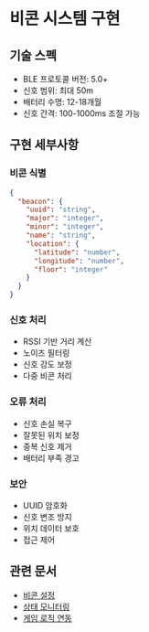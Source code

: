 # 비콘 시스템 구현

## 기술 스펙
- BLE 프로토콜 버전: 5.0+
- 신호 범위: 최대 50m
- 배터리 수명: 12-18개월
- 신호 간격: 100-1000ms 조절 가능

## 구현 세부사항

### 비콘 식별
```json
{
  "beacon": {
    "uuid": "string",
    "major": "integer",
    "minor": "integer",
    "name": "string",
    "location": {
      "latitude": "number",
      "longitude": "number",
      "floor": "integer"
    }
  }
}
```

### 신호 처리
- RSSI 기반 거리 계산
- 노이즈 필터링
- 신호 강도 보정
- 다중 비콘 처리

### 오류 처리
- 신호 손실 복구
- 잘못된 위치 보정
- 중복 신호 제거
- 배터리 부족 경고

### 보안
- UUID 암호화
- 신호 변조 방지
- 위치 데이터 보호
- 접근 제어

## 관련 문서
- [비콘 설정](./configuration.md)
- [상태 모니터링](./monitoring.md)
- [게임 로직 연동](../game/game-logic.md)
